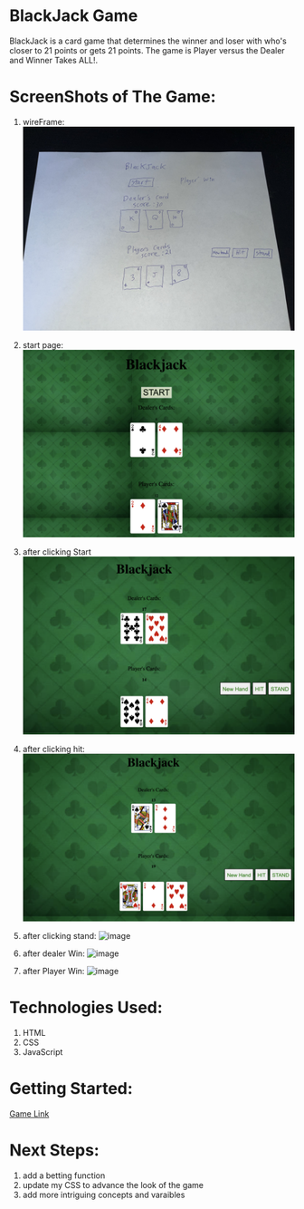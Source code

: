 # BlackJack Game

BlackJack is a card game that determines the winner and loser with who's closer to 21 points or gets 21 points. The game is Player versus the Dealer and Winner Takes ALL!.

# ScreenShots of The Game:
1. wireFrame:
![image](/assets/images/wireframe.jpg)

2. start page:
![image](/assets/images/Startpage.png)

3. after clicking Start
 ![image](/assets/images/afterclickingstart.png)

4. after clicking hit:
![image](/assets/images/afterclickinghit.png)

5. after clicking stand:
![image](/assets/images/afterclickingstand.png)

6. after dealer Win:
![image](/assets/images/dealerwon.png)

7. after Player Win:
![image](/assets/images/playerwon.png)


# Technologies Used:

1. HTML
2. CSS
3. JavaScript

# Getting Started:

[Game Link](https://pages.git.generalassemb.ly/ali1998/My-Blackjack/)

# Next Steps:
1. add a betting function
2. update my CSS to advance the look of the game 
3. add more intriguing concepts and varaibles 

